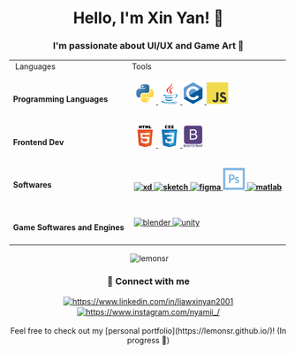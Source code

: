 <h1 align="center">Hello, I'm Xin Yan! 💖</h1>
<h3 align="center">I'm passionate about UI/UX and Game Art 💙</h3>
</p>
<table  align="center">
  <tbody>
    <tr>
      <td>&nbsp;Languages</td>
      <td>Tools</td>
    </tr>
    <tr>
      <td>
        &nbsp;
        <h4>Programming Languages</h4>
      </td>
      <td>&nbsp;<a href="https://www.python.org/" rel="nofollow"><img src="https://raw.githubusercontent.com/devicons/devicon/master/icons/python/python-original.svg" alt="python" width="40" height="40" />&nbsp;</a><a href="https://www.java.com/" rel="nofollow"><img src="https://raw.githubusercontent.com/devicons/devicon/master/icons/java/java-original.svg" alt="java" width="40" height="40" />&nbsp;</a><a href="https://www.cprogramming.com/" rel="nofollow"><img src="https://raw.githubusercontent.com/devicons/devicon/master/icons/c/c-original.svg" alt="c" width="40" height="40" />&nbsp;</a><a href="https://developer.mozilla.org/en-US/docs/Web/JavaScript" rel="nofollow"><img src="https://raw.githubusercontent.com/devicons/devicon/master/icons/javascript/javascript-original.svg" alt="javascript" width="40" height="40" /></a></td>
    </tr>
    <tr>
      <td>
        &nbsp;
        <h4>Frontend Dev</h4>
      </td>
      <td>&nbsp;<a href="https://www.w3.org/html/" rel="nofollow"><img src="https://raw.githubusercontent.com/devicons/devicon/master/icons/html5/html5-original-wordmark.svg" alt="html5" width="40" height="40" />&nbsp;</a><a href="https://www.w3schools.com/css/" rel="nofollow"><img src="https://raw.githubusercontent.com/devicons/devicon/master/icons/css3/css3-original-wordmark.svg" alt="css3" width="40" height="40" />&nbsp;</a><a href="https://getbootstrap.com/" rel="nofollow"><img src="https://raw.githubusercontent.com/devicons/devicon/master/icons/bootstrap/bootstrap-plain-wordmark.svg" alt="bootstrap" width="40" height="40" /></a></td>
    </tr>
    <tr>
      <td>
        &nbsp;
        <h4>Softwares</h4>
      </td>
      <td>&nbsp;<strong><a href="https://www.adobe.com/products/xd.html" rel="nofollow"><img src="https://camo.githubusercontent.com/c205ecbe12500177d102169d97bc1c17c545155fdf5ec78c08d54ac53e5b38c1/68747470733a2f2f63646e2e776f726c64766563746f726c6f676f2e636f6d2f6c6f676f732f61646f62652d78642e737667" alt="xd" width="40" height="40" data-canonical-src="https://cdn.worldvectorlogo.com/logos/adobe-xd.svg" />&nbsp;</a><a href="https://www.sketch.com/" rel="nofollow"><img src="https://camo.githubusercontent.com/1d997cdd55f59eb171ba044aa9fb6f77eef653c6a23fc51a809425fd03a12cd4/68747470733a2f2f7777772e766563746f726c6f676f2e7a6f6e652f6c6f676f732f736b657463686170702f736b657463686170702d69636f6e2e737667" alt="sketch" width="40" height="40" data-canonical-src="https://www.vectorlogo.zone/logos/sketchapp/sketchapp-icon.svg" />&nbsp;</a><a href="https://www.figma.com/" rel="nofollow"><img src="https://camo.githubusercontent.com/ed93c2b000a76ceaad1503e7eb9356591b885227e82a36a005b9d3498b303ba5/68747470733a2f2f7777772e766563746f726c6f676f2e7a6f6e652f6c6f676f732f6669676d612f6669676d612d69636f6e2e737667" alt="figma" width="40" height="40" data-canonical-src="https://www.vectorlogo.zone/logos/figma/figma-icon.svg" />&nbsp;</a><a href="https://www.photoshop.com/en" rel="nofollow"><img src="https://raw.githubusercontent.com/devicons/devicon/master/icons/photoshop/photoshop-line.svg" alt="photoshop" width="40" height="40" />&nbsp;</a><a href="https://www.mathworks.com/" rel="nofollow"><img src="https://camo.githubusercontent.com/64bfb64ead15f4d2fe66c1dd2b132a99b1caf1cddb77f57ad5815f9bf94a3d89/68747470733a2f2f75706c6f61642e77696b696d656469612e6f72672f77696b6970656469612f636f6d6d6f6e732f322f32312f4d61746c61625f4c6f676f2e706e67" alt="matlab" width="40" height="40" data-canonical-src="https://upload.wikimedia.org/wikipedia/commons/2/21/Matlab_Logo.png" /></a></strong></td>
    </tr>
    <tr>
      <td>
        &nbsp;
        <h4>Game Softwares and Engines</h4>
      </td>
      <td>&nbsp;<a href="https://www.blender.org/" rel="nofollow"><img src="https://camo.githubusercontent.com/ce55bee379fa4d1a4e0633e2c8c87347b5699ef68d176faa458a3f1a1ae25454/68747470733a2f2f646f776e6c6f61642e626c656e6465722e6f72672f6272616e64696e672f636f6d6d756e6974792f626c656e6465725f636f6d6d756e6974795f62616467655f77686974652e737667" alt="blender" width="40" height="40" data-canonical-src="https://download.blender.org/branding/community/blender_community_badge_white.svg" />&nbsp;</a><a href="https://unity.com/" rel="nofollow"><img src="https://camo.githubusercontent.com/f8f5c4f90fe3c43e5b7858360cf3a4eeffcaa0bdf7352c7c8c4b9c1489bb7f99/68747470733a2f2f7777772e766563746f726c6f676f2e7a6f6e652f6c6f676f732f756e69747933642f756e69747933642d69636f6e2e737667" alt="unity" width="40" height="40" data-canonical-src="https://www.vectorlogo.zone/logos/unity3d/unity3d-icon.svg" /></a></td>
    </tr>
  </tbody>
</table>
<!-- DivTable.com -->
</p>
<p align="center">&nbsp;<img align="center" src="https://github-readme-stats.vercel.app/api?username=lemonsr&show_icons=true&theme=dark&locale=en" alt="lemonsr" /></p>
<h3 align="center"> 🤗 Connect with me</h3>
<p align="center">
  <a href="https://www.linkedin.com/in/liawxinyan2001" target="blank"><img align="center" src="https://raw.githubusercontent.com/rahuldkjain/github-profile-readme-generator/master/src/images/icons/Social/linked-in-alt.svg" alt="https://www.linkedin.com/in/liawxinyan2001" height="30" width="40" /></a>
  <a href="https://www.instagram.com/nyamii_/" target="blank"><img align="center" src="https://raw.githubusercontent.com/rahuldkjain/github-profile-readme-generator/master/src/images/icons/Social/instagram.svg" alt="https://www.instagram.com/nyamii_/" height="30" width="40" /></a>
  <br></br>
  Feel free to check out my [personal portfolio](https://lemonsr.github.io/)! (In progress 💪)
